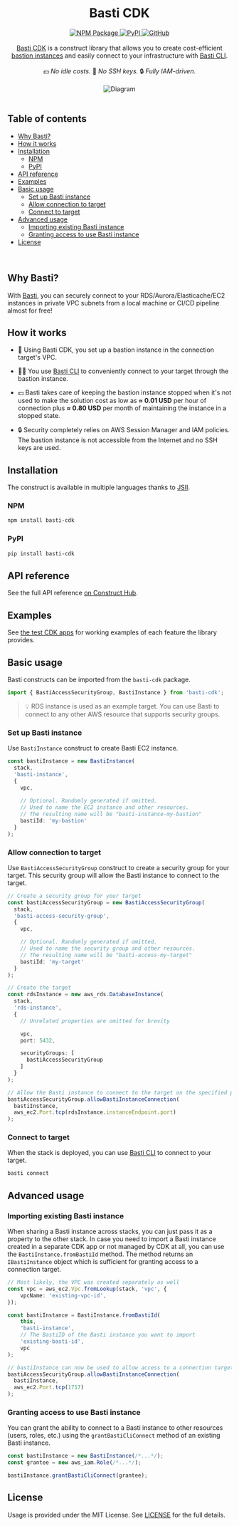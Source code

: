 <h1 align="center">Basti CDK</h1>

<div align="center">
  <a href="https://www.npmjs.com/package/basti-cdk">
    <img alt="NPM Package" src="https://img.shields.io/npm/v/basti-cdk?color=green">
  </a>
  <a href="https://www.npmjs.com/package/basti-cdk">
    <img alt="PyPI" src="https://img.shields.io/pypi/v/basti-cdk?color=blue">
  </a>
  <a href="https://github.com/BohdanPetryshyn/basti/blob/main/packages/basti-cdk/LICENSE">
    <img alt="GitHub" src="https://img.shields.io/github/license/BohdanPetryshyn/basti">
  </a>
</div>

<br/>

<div align="center">
  <a href="https://github.com/BohdanPetryshyn/basti/tree/main/packages/basti-cdk">Basti CDK</a> is a construct library that allows you to create cost-efficient <a href="https://en.wikipedia.org/wiki/Bastion_host">bastion instances</a> and easily connect to your infrastructure with <a href="https://github.com/BohdanPetryshyn/basti">Basti CLI</a>.
  <br/>
  <br/>
  💵 <em>No idle costs.</em>  🔑 <em>No SSH keys.</em> 🔒 <em>Fully IAM-driven.</em>
</div>

<br/>

<div align="center">
  <img alt="Diagram" src="https://github.com/BohdanPetryshyn/basti/assets/45905756/1fa0762e-d6a1-4449-9e83-da87b53c3604">
</div>

<br/>

<!-- The following toc is generated with the Markdown All in One VSCode extension (https://marketplace.visualstudio.com/items?itemName=yzhang.markdown-all-in-one) -->
<!-- omit from toc -->
## Table of contents
- [Why Basti?](#why-basti)
- [How it works](#how-it-works)
- [Installation](#installation)
  - [NPM](#npm)
  - [PyPI](#pypi)
- [API reference](#api-reference)
- [Examples](#examples)
- [Basic usage](#basic-usage)
  - [Set up Basti instance](#set-up-basti-instance)
  - [Allow connection to target](#allow-connection-to-target)
  - [Connect to target](#connect-to-target)
- [Advanced usage](#advanced-usage)
  - [Importing existing Basti instance](#importing-existing-basti-instance)
  - [Granting access to use Basti instance](#granting-access-to-use-basti-instance)
- [License](#license)

<br/>

## Why Basti?

With [Basti](https://github.com/BohdanPetryshyn/basti), you can securely connect to your RDS/Aurora/Elasticache/EC2 instances in private VPC subnets from a local machine or CI/CD pipeline almost for free!

## How it works

- 🏰 Using Basti CDK, you set up a bastion instance in the connection target's VPC.

- 🧑‍💻 You use [Basti CLI](https://github.com/BohdanPetryshyn/basti) to conveniently connect to your target through the bastion instance.

- 💵 Basti takes care of keeping the bastion instance stopped when it's not used to make the solution cost as low as **≈ 0.01 USD** per hour of connection plus **≈ 0.80 USD** per month of maintaining the instance in a stopped state.

- 🔒 Security completely relies on AWS Session Manager and IAM policies. The bastion instance is not accessible from the Internet and no SSH keys are used.

## Installation

The construct is available in multiple languages thanks to [JSII](https://github.com/aws/jsii).

### NPM

```bash
npm install basti-cdk
```

### PyPI

```bash
pip install basti-cdk
```

## API reference

See the full API reference [on Construct Hub](https://constructs.dev/packages/basti-cdk).

## Examples

See [the test CDK apps](https://github.com/BohdanPetryshyn/basti/tree/packages/basti-cdk/test/cdk-apps) for working examples of each feature the library provides.

## Basic usage

Basti constructs can be imported from the `basti-cdk` package.

```ts
import { BastiAccessSecurityGroup, BastiInstance } from 'basti-cdk';
```

> 💡 RDS instance is used as an example target. You can use Basti to connect to any other AWS resource that supports security groups.

### Set up Basti instance

Use `BastiInstance` construct to create Basti EC2 instance.

```ts
const bastiInstance = new BastiInstance(
  stack,
  'basti-instance',
  {
    vpc,
    
    // Optional. Randomly generated if omitted.
    // Used to name the EC2 instance and other resources.
    // The resulting name will be "basti-instance-my-bastion"
    bastiId: 'my-bastion'
  }
);
```

### Allow connection to target

Use `BastiAccessSecurityGroup` construct to create a security group for your target. This security group will allow the Basti instance to connect to the target. 

```ts
// Create a security group for your target
const bastiAccessSecurityGroup = new BastiAccessSecurityGroup(
  stack,
  'basti-access-security-group', 
  {
    vpc,

    // Optional. Randomly generated if omitted.
    // Used to name the security group and other resources.
    // The resulting name will be "basti-access-my-target"
    bastiId: 'my-target'
  }
);

// Create the target
const rdsInstance = new aws_rds.DatabaseInstance(
  stack,
  'rds-instance',
  {
    // Unrelated properties are omitted for brevity

    vpc,
    port: 5432,

    securityGroups: [
      bastiAccessSecurityGroup
    ]
  }
);

// Allow the Basti instance to connect to the target on the specified port
bastiAccessSecurityGroup.allowBastiInstanceConnection(
  bastiInstance,
  aws_ec2.Port.tcp(rdsInstance.instanceEndpoint.port)
);
```

### Connect to target

When the stack is deployed, you can use [Basti CLI](https://github.com/BohdanPetryshyn/basti) to connect to your target.

```sh
basti connect
```

## Advanced usage

### Importing existing Basti instance

When sharing a Basti instance across stacks, you can just pass it as a property to the other stack. In case you need to import a Basti instance created in a separate CDK app or not managed by CDK at all, you can use the `BastiInstance.fromBastiId` method. The method returns an `IBastiInstance` object which is sufficient for granting access to a connection target.

```ts
// Most likely, the VPC was created separately as well
const vpc = aws_ec2.Vpc.fromLookup(stack, 'vpc', {
    vpcName: 'existing-vpc-id',
});

const bastiInstance = BastiInstance.fromBastiId(
    this,
    'basti-instance',
    // The BastiID of the Basti instance you want to import
    'existing-basti-id',
    vpc
);

// bastiInstance can now be used to allow access to a connection target
bastiAccessSecurityGroup.allowBastiInstanceConnection(
  bastiInstance,
  aws_ec2.Port.tcp(1717)
);
```

### Granting access to use Basti instance

You can grant the ability to connect to a Basti instance to other resources (users, roles, etc.) using the `grantBastiCliConnect` method of an existing Basti instance.

```ts
const bastiInstance = new BastiInstance(/*...*/);
const grantee = new aws_iam.Role(/*...*/);

bastiInstance.grantBastiCliConnect(grantee);
```

## License

Usage is provided under the MIT License. See [LICENSE](https://github.com/BohdanPetryshyn/basti/blob/main/packages/basti-cdk/LICENSE) for the full details.

